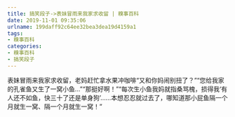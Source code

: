 ```yaml
---
title: 搞笑段子->表妹冒雨来我家求收留 | 糗事百科
date: 2019-11-01 09:35:06
urlname: 199daff92c64ee32bea3dea19d4159a1
tags: 
- 糗事百科
categories:
- 糗事百科
- 搞笑段子
---
```

表妹冒雨来我家求收留，老妈赶忙拿水果冲咖啡“又和你妈闹别扭了？”“您给我家的孔雀鱼又生了一窝小鱼…”“那挺好啊！”“每次生小鱼我妈就指桑骂槐，损得我‘有人还不如鱼，快三十了还是单身狗’……本想忍忍就过去了，哪知道那小屁鱼隔一个月就生一窝、隔一个月就生一窝！”


